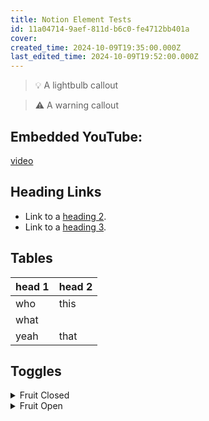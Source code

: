 ```yaml
---
title: Notion Element Tests
id: 11a04714-9aef-811d-b6c0-fe4712bb401a
cover: 
created_time: 2024-10-09T19:35:00.000Z
last_edited_time: 2024-10-09T19:52:00.000Z
---
```




> 💡 A lightbulb callout


> ⚠️ A warning callout


## Embedded YouTube:


[video](https://www.youtube.com/watch?v=VjINuQX4hbM)


## Heading Links

- Link to a [heading 2](/Notion%20Downloader%20Sample/Database/Oranges).
- Link to a [heading 3](/Notion%20Downloader%20Sample/Database/Oranges).

## Tables


| head 1    | head 2 |
| --------- | ------ |
| who       | this   |
| what
yeah | that   |


## Toggles

<details>
<summary>Fruit Closed</summary>
- Apple
- Orange

</details>

<details>
<summary>Fruit Open</summary>
- Apple
- Orange

</details>

